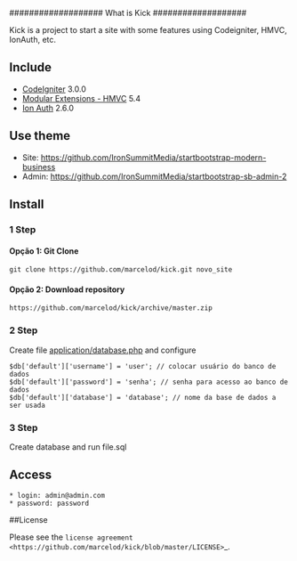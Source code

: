 ###################
What is Kick
###################

Kick is a project to start a site with some features using Codeigniter, HMVC, IonAuth, etc.


## Include

* [CodeIgniter](https://github.com/EllisLab/CodeIgniter) 3.0.0
* [Modular Extensions - HMVC](https://bitbucket.org/wiredesignz/codeigniter-modular-extensions-hmvc) 5.4
* [Ion Auth](https://github.com/benedmunds/CodeIgniter-Ion-Auth) 2.6.0

## Use theme

* Site: https://github.com/IronSummitMedia/startbootstrap-modern-business
* Admin: https://github.com/IronSummitMedia/startbootstrap-sb-admin-2

## Install

### 1 Step
#### Opção 1: Git Clone

	git clone https://github.com/marcelod/kick.git novo_site

#### Opção 2: Download repository

    https://github.com/marcelod/kick/archive/master.zip

### 2 Step

Create file <a href="https://github.com/bcit-ci/CodeIgniter/blob/develop/application%2Fconfig%2Fdatabase.php">application/database.php</a> and configure

	$db['default']['username'] = 'user'; // colocar usuário do banco de dados
	$db['default']['password'] = 'senha'; // senha para acesso ao banco de dados
	$db['default']['database'] = 'database'; // nome da base de dados a ser usada

### 3 Step

Create database and run file.sql

## Access

	* login: admin@admin.com
	* password: password

##License

Please see the `license
agreement <https://github.com/marcelod/kick/blob/master/LICENSE>`_.